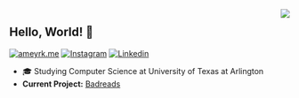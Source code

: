 <img align='right' src="https://github-readme-stats.vercel.app/api?username=ameyrk99&count_private=true&show_icons=true&include_all_commits=true&hide=prs,issues,contribs">

## Hello, World! :wave:

[![ameyrk.me](https://img.shields.io/static/v1?label=ameyrk.me&message=%20&color=yellow&logo=&style=flat-square&logoColor=white)](https://ameyrk.me)
[![Instagram](https://img.shields.io/static/v1?label=Instagram&message=%20&color=red&logo=Instagram&style=flat-square&logoColor=white)](https://www.instagram.com/ameykhairnar99/)
[![Linkedin](https://img.shields.io/static/v1?label=Linkedin&message=%20&color=blue&logo=Linkedin&style=flat-square&logoColor=white)](https://www.linkedin.com/in/ameyrk/)
  
  
- 🎓 Studying Computer Science at University of Texas at Arlington
- **Current Project:** [Badreads](https://badreads.ameyrk.me)
